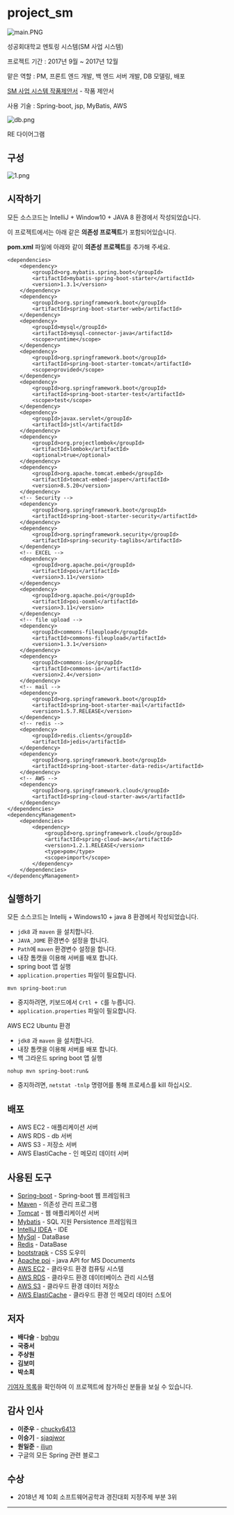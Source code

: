 # project_sm

![main.PNG](https://github.com/bghgu/project_sm/blob/master/image/main.PNG)

성공회대학교 멘토링 시스템(SM 사업 시스템)

프로젝트 기간 : 2017년 9월 ~ 2017년 12월

맡은 역할 : PM, 프론트 엔드 개발, 백 엔드 서버 개발, DB 모델링, 배포

[SM 사업 시스템 작품제안서](https://github.com/bghgu/project_sm/blob/master/SM%EC%82%AC%EC%97%85%20%EC%8B%9C%EC%8A%A4%ED%85%9C_%EC%9E%91%ED%92%88%EC%A0%9C%EC%95%88%EC%84%9C.pdf) - 작품 제안서

사용 기술 : Spring-boot, jsp, MyBatis, AWS

![db.png](https://github.com/bghgu/project_sm/blob/master/image/db.jpg)

RE 다이어그램

## 구성

![1.png](https://github.com/bghgu/project_sm/blob/master/image/1.png)

## 시작하기

모든 소스코드는 IntelliJ + Window10 + JAVA 8 환경에서 작성되었습니다.

이 프로젝트에서는 아래 같은 **의존성 프로젝트**가 포함되어있습니다. 

**pom.xml** 파일에 아래와 같이 **의존성 프로젝트**를 추가해 주세요.

```
<dependencies>
	<dependency>
		<groupId>org.mybatis.spring.boot</groupId>
		<artifactId>mybatis-spring-boot-starter</artifactId>
		<version>1.3.1</version>
	</dependency>
	<dependency>
		<groupId>org.springframework.boot</groupId>
		<artifactId>spring-boot-starter-web</artifactId>
	</dependency>
	<dependency>
		<groupId>mysql</groupId>
		<artifactId>mysql-connector-java</artifactId>
		<scope>runtime</scope>
	</dependency>
	<dependency>
		<groupId>org.springframework.boot</groupId>
		<artifactId>spring-boot-starter-tomcat</artifactId>
		<scope>provided</scope>
	</dependency>
	<dependency>
		<groupId>org.springframework.boot</groupId>
		<artifactId>spring-boot-starter-test</artifactId>
		<scope>test</scope>
	</dependency>
	<dependency>
		<groupId>javax.servlet</groupId>
		<artifactId>jstl</artifactId>
	</dependency>
	<dependency>
		<groupId>org.projectlombok</groupId>
		<artifactId>lombok</artifactId>
		<optional>true</optional>
	</dependency>
	<dependency>
		<groupId>org.apache.tomcat.embed</groupId>
		<artifactId>tomcat-embed-jasper</artifactId>
		<version>8.5.20</version>
	</dependency>
	<!-- Security -->
	<dependency>
		<groupId>org.springframework.boot</groupId>
		<artifactId>spring-boot-starter-security</artifactId>
	</dependency>
	<dependency>
		<groupId>org.springframework.security</groupId>
		<artifactId>spring-security-taglibs</artifactId>
	</dependency>
	<!-- EXCEL -->
	<dependency>
		<groupId>org.apache.poi</groupId>
		<artifactId>poi</artifactId>
		<version>3.11</version>
	</dependency>
	<dependency>
		<groupId>org.apache.poi</groupId>
		<artifactId>poi-ooxml</artifactId>
		<version>3.11</version>
	</dependency>
	<!-- file upload -->
	<dependency>
		<groupId>commons-fileupload</groupId>
		<artifactId>commons-fileupload</artifactId>
		<version>1.3.1</version>
	</dependency>
	<dependency>
		<groupId>commons-io</groupId>
		<artifactId>commons-io</artifactId>
		<version>2.4</version>
	</dependency>
	<!-- mail -->
	<dependency>
		<groupId>org.springframework.boot</groupId>
		<artifactId>spring-boot-starter-mail</artifactId>
		<version>1.5.7.RELEASE</version>
	</dependency>
	<!-- redis -->
	<dependency>
		<groupId>redis.clients</groupId>
		<artifactId>jedis</artifactId>
	</dependency>
	<dependency>
		<groupId>org.springframework.boot</groupId>
		<artifactId>spring-boot-starter-data-redis</artifactId>
	</dependency>
	<!-- AWS -->
	<dependency>
		<groupId>org.springframework.cloud</groupId>
		<artifactId>spring-cloud-starter-aws</artifactId>
	</dependency>
</dependencies>
<dependencyManagement>
	<dependencies>
		<dependency>
			<groupId>org.springframework.cloud</groupId>
			<artifactId>spring-cloud-aws</artifactId>
			<version>1.2.1.RELEASE</version>
			<type>pom</type>
			<scope>import</scope>
		</dependency>
	</dependencies>
</dependencyManagement>
```
## 실행하기

모든 소스코드는 Intellij + Windows10 + java 8 환경에서 작성되었습니다.

- `jdk8` 과 `maven` 을 설치합니다.
- `JAVA_JOME` 환경변수 설정을 합니다.
- `Path`에 `maven` 환경변수 설정을 합니다.
- 내장 톰캣을 이용해 서버를 배포 합니다.
- spring boot 앱 실행
- `application.properties` 파일이 필요합니다.

```
mvn spring-boot:run
```

- 중지하려면, 키보드에서 `Crtl + C`를 누릅니다.
- `application.properties` 파일이 필요합니다.

AWS EC2 Ubuntu 환경

- `jdk8` 과 `maven` 을 설치합니다.
- 내장 톰캣을 이용해 서버를 배포 합니다.
- 백 그라운드 spring boot 앱 실행

```
nohup mvn spring-boot:run&
```

- 중지하려면,  `netstat -tnlp` 명령어를 통해 프로세스를 kill 하십시오.

## 배포

* AWS EC2 - 애플리케이션 서버
* AWS RDS - db 서버
* AWS S3 - 저장소 서버
* AWS ElastiCache - 인 메모리 데이터 서버

## 사용된 도구

* [Spring-boot](https://projects.spring.io/spring-boot/) - Spring-boot 웹 프레임워크
* [Maven](https://maven.apache.org/) - 의존성 관리 프로그램
* [Tomcat](http://tomcat.apache.org/) - 웹 애플리케이션 서버
* [Mybatis](http://www.mybatis.org/mybatis-3/ko/index.html) - SQL 지원 Persistence 프레임워크
* [IntelliJ IDEA](https://www.jetbrains.com/idea/) - IDE
* [MySql](https://www.mysql.com/) - DataBase
* [Redis](https://redis.io/) - DataBase
* [bootstrapk](http://bootstrapk.com/) - CSS 도우미
* [Apache poi](https://poi.apache.org/) - java API for MS Documents
* [AWS EC2](https://aws.amazon.com/ko/ec2/?sc_channel=PS&sc_campaign=acquisition_KR&sc_publisher=google&sc_medium=english_ec2_b&sc_content=ec2_e&sc_detail=aws%20ec2&sc_category=ec2&sc_segment=177228231544&sc_matchtype=e&sc_country=KR&s_kwcid=AL!4422!3!177228231544!e!!g!!aws%20ec2&ef_id=WkRozwAAAnO-lPWy:20180412120123:s) - 클라우드 환경 컴퓨팅 시스템
* [AWS RDS](https://aws.amazon.com/ko/rds/) - 클라우드 환경 데이터베이스 관리 시스템
* [AWS S3](https://aws.amazon.com/ko/s3/?sc_channel=PS&sc_campaign=acquisition_KR&sc_publisher=google&sc_medium=english_s3_b&sc_content=s3_e&sc_detail=aws%20s3&sc_category=s3&sc_segment=177211245240&sc_matchtype=e&sc_country=KR&s_kwcid=AL!4422!3!177211245240!e!!g!!aws%20s3&ef_id=WkRozwAAAnO-lPWy:20180412120059:s) - 클라우드 환경 데이터 저장소
* [AWS ElastiCache](https://aws.amazon.com/ko/elasticache/?sc_channel=PS&sc_campaign=acquisition_KR&sc_publisher=google&sc_medium=english_elasticache_b&sc_content=aws_redis_e&sc_detail=aws%20redis&sc_category=elasticache&sc_segment=161192411413&sc_matchtype=e&sc_country=KR&s_kwcid=AL!4422!3!161192411413!e!!g!!aws%20redis&ef_id=WkRozwAAAnO-lPWy:20180412123345:s) - 클라우드 환경 인 메모리 데이터 스토어

## 저자

* **배다슬** - [bghgu](https://github.com/bghgu)
* **국중서**
* **주상원**
* **김보미**
* **박소희** 


[기여자 목록](https://github.com/bghgu/project_vote_main/contributors)을 확인하여 이 프로젝트에 참가하신 분들을 보실 수 있습니다.

## 감사 인사

* **이준우** - [chucky6413](https://github.com/chucky6413)
* **이승기** - [sjaqjwor](https://github.com/sjaqjwor)
* **원일준** - [iljun](https://github.com/iljun)
* 구글의 모든 Spring 관련 블로그

## 수상

- 2018년 제 10회 소프트웨어공학과 경진대회 지정주제 부분 3위

---


